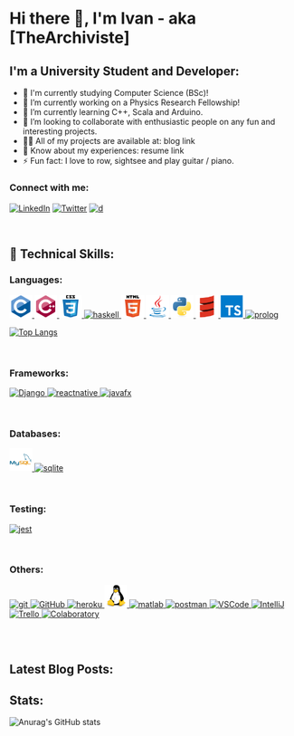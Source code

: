 # Hi there 👋, I'm Ivan - aka [TheArchiviste]

## I'm a University Student and Developer: 
- 📖 I'm currently studying Computer Science (BSc)!
- 🔭 I’m currently working on a Physics Research Fellowship!
- 🌱 I’m currently learning C++, Scala and Arduino. 
- 👯 I’m looking to collaborate with enthusiastic people on any fun and interesting projects.
- 👨‍💻 All of my projects are available at: blog link
- 📄 Know about my experiences: resume link
- ⚡ Fun fact: I love to row, sightsee and play guitar / piano.

### Connect with me:

<a href="https://linkedin.com/in/ivan-arabadzhiev-9b52a31b8/" target="blank"><img align="center" src="https://raw.githubusercontent.com/rahuldkjain/github-profile-readme-generator/master/src/images/icons/Social/linked-in-alt.svg" alt="LinkedIn" height="30" width="25" /></a>
<a href="https://twitter.com/_thearchiviste_" target="blank"><img align="center" src="https://raw.githubusercontent.com/rahuldkjain/github-profile-readme-generator/master/src/images/icons/Social/twitter.svg" alt="Twitter" height="30" width="25" /></a>
<a href="https://instagram.com/d" target="blank"><img align="center" src="https://raw.githubusercontent.com/rahuldkjain/github-profile-readme-generator/master/src/images/icons/Social/instagram.svg" alt="d" height="30" width="25" /></a>

<br />

## 💼 Technical Skills:

### Languages:

<a href="https://www.cprogramming.com/" target="_blank" rel="noreferrer"> <img src="https://raw.githubusercontent.com/devicons/devicon/master/icons/c/c-original.svg" alt="C" width="40" height="40"/> </a> 
<a href="https://www.w3schools.com/cpp/" target="_blank" rel="noreferrer"> <img src="https://raw.githubusercontent.com/devicons/devicon/master/icons/cplusplus/cplusplus-original.svg" alt="C++" width="40" height="40"/> </a> 
<a href="https://www.w3schools.com/css/" target="_blank" rel="noreferrer"> <img src="https://raw.githubusercontent.com/devicons/devicon/master/icons/css3/css3-original-wordmark.svg" alt="css3" width="40" height="40"/> </a> 
<a href="https://www.haskell.org/" target="_blank" rel="noreferrer"> <img src="https://upload.wikimedia.org/wikipedia/commons/1/1c/Haskell-Logo.svg" alt="haskell" width="40" height="40"/> </a>
<a href="https://www.w3.org/html/" target="_blank" rel="noreferrer"> <img src="https://raw.githubusercontent.com/devicons/devicon/master/icons/html5/html5-original-wordmark.svg" alt="HTML" width="40" height="40"/> </a>
<a href="https://www.java.com" target="_blank" rel="noreferrer"> <img src="https://raw.githubusercontent.com/devicons/devicon/master/icons/java/java-original.svg" alt="java" width="40" height="40"/> </a>
<a href="https://www.python.org" target="_blank" rel="noreferrer"> <img src="https://raw.githubusercontent.com/devicons/devicon/master/icons/python/python-original.svg" alt="python" width="40" height="40"/> </a>
<a href="https://www.scala-lang.org" target="_blank" rel="noreferrer"> <img src="https://raw.githubusercontent.com/devicons/devicon/master/icons/scala/scala-original.svg" alt="scala" width="40" height="40"/> </a>
<a href="https://www.typescriptlang.org/" target="_blank" rel="noreferrer"> <img src="https://raw.githubusercontent.com/devicons/devicon/master/icons/typescript/typescript-original.svg" alt="typescript" width="40" height="40"/> </a>
<a href="https://www.swi-prolog.org/" target="_blank" rel="noreferrer"> <img src="https://dashboard.snapcraft.io/site_media/appmedia/2020/04/Prolog-logo-512.png" alt="prolog" width="40" height="40"/> </a>

[![Top Langs](https://github-readme-stats.vercel.app/api/top-langs/?username=TheArchiviste&layout=compact)](https://github.com/anuraghazra/github-readme-stats)

<br />

### Frameworks:

<a href="https://www.djangoproject.com/" target="_blank" rel="noreferrer"> <img src="https://icon-library.com/images/django-icon/django-icon-0.jpg" alt="Django" width="40" height="40"/> </a> 
<a href="https://reactnative.dev/" target="_blank" rel="noreferrer"> <img src="https://reactnative.dev/img/header_logo.svg" alt="reactnative" width="40" height="40"/> </a>
<a href="https://openjfx.io/" target="_blank" rel="noreferrer"> <img src="https://i0.wp.com/blog.knoldus.com/wp-content/uploads/2021/07/communityIcon_4v21sx0aiam41.png?fit=256%2C171&ssl=1" alt="javafx" width="40" height="40"/> </a> 

<br />

### Databases:

<a href="https://www.mysql.com/" target="_blank" rel="noreferrer"> <img src="https://raw.githubusercontent.com/devicons/devicon/master/icons/mysql/mysql-original-wordmark.svg" alt="mysql" width="40" height="40"/> </a>
<a href="https://www.sqlite.org/" target="_blank" rel="noreferrer"> <img src="https://www.vectorlogo.zone/logos/sqlite/sqlite-icon.svg" alt="sqlite" width="40" height="40"/> </a>

<br />

### Testing:

<a href="https://jestjs.io" target="_blank" rel="noreferrer"> <img src="https://www.vectorlogo.zone/logos/jestjsio/jestjsio-icon.svg" alt="jest" width="40" height="40"/> </a> 

<br />

### Others:

<a href="https://git-scm.com/" target="_blank" rel="noreferrer"> <img src="https://www.vectorlogo.zone/logos/git-scm/git-scm-icon.svg" alt="git" width="40" height="40"/> </a> 
<a href="https://github.com/" target="_blank" rel="noreferrer"> <img src="https://cdn3.iconfinder.com/data/icons/inficons/512/github.png" alt="GitHub" width="40" height="40"/> </a> 
<a href="https://heroku.com" target="_blank" rel="noreferrer"> <img src="https://www.vectorlogo.zone/logos/heroku/heroku-icon.svg" alt="heroku" width="40" height="40"/> </a> 
<a href="https://www.linux.org/" target="_blank" rel="noreferrer"> <img src="https://raw.githubusercontent.com/devicons/devicon/master/icons/linux/linux-original.svg" alt="linux" width="40" height="40"/> </a> 
<a href="https://www.mathworks.com/" target="_blank" rel="noreferrer"> <img src="https://upload.wikimedia.org/wikipedia/commons/2/21/Matlab_Logo.png" alt="matlab" width="40" height="40"/> </a> 
<a href="https://postman.com" target="_blank" rel="noreferrer"> <img src="https://www.vectorlogo.zone/logos/getpostman/getpostman-icon.svg" alt="postman" width="40" height="40"/> </a>
<a href="https://code.visualstudio.com/" target="_blank" rel="noreferrer"> <img src="https://cdn.icon-icons.com/icons2/2107/PNG/512/file_type_vscode_icon_130084.png" alt="VSCode" width="40" height="40"/> </a>
<a href="https://www.jetbrains.com/" target="_blank" rel="noreferrer"> <img src="https://upload.wikimedia.org/wikipedia/commons/thumb/9/9c/IntelliJ_IDEA_Icon.svg/2048px-IntelliJ_IDEA_Icon.svg.png" alt="IntelliJ" width="40" height="40"/> </a>
<a href="https://trello.com/" target="_blank" rel="noreferrer"> <img src="https://user-images.githubusercontent.com/13432607/29981988-82cec158-8f58-11e7-9f26-473079c2a9b1.png" alt="Trello" width="40" height="40"/> </a>
<a href="https://colab.research.google.com/" target="_blank" rel="noreferrer"> <img src="https://miro.medium.com/max/256/0*zNcjWYiZcJgreZAs.png" alt="Colaboratory" width="40" height="40"/> </a> 

<br />
<br />

## Latest Blog Posts:

<!-- BLOG-POST-LIST:START -->
<!-- BLOG-POST-LIST:END -->

## Stats:

![Anurag's GitHub stats](https://github-readme-stats.vercel.app/api?username=TheArchiviste&show_icons=true&count_private=true&theme=tokyonight)
